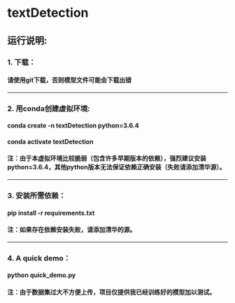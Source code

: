 # textDetection
## 运行说明:

### 1. 下载：
#### 请使用git下载，否则模型文件可能会下载出错
***

### 2. 用conda创建虚拟环境:
#### conda create -n textDetection python=3.6.4
#### conda activate textDetection
#### 注：由于本虚拟环境比较脆弱（包含许多早期版本的依赖），强烈建议安装python=3.6.4，其他python版本无法保证依赖正确安装（失败请添加清华源）。
***

### 3. 安装所需依赖：
#### pip install -r requirements.txt
#### 注：如果存在依赖安装失败，请添加清华的源。
***

### 4. A quick demo：
#### python quick_demo.py
#### 注：由于数据集过大不方便上传，项目仅提供我已经训练好的模型加以测试。
